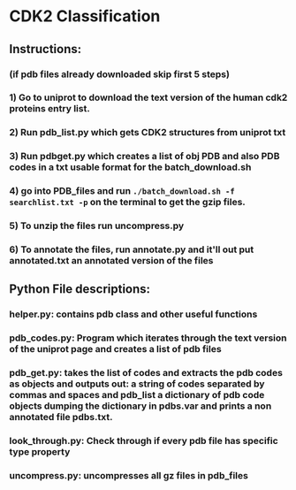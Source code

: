 # CDK2 Classification

## Instructions:
### (if pdb files already downloaded skip first 5 steps)

### 1) Go to uniprot to download the text version of the human cdk2 proteins entry list.
### 2) Run pdb_list.py which gets CDK2 structures from uniprot txt
### 3) Run pdbget.py which creates a list of obj PDB and also PDB codes in a txt usable format for the batch_download.sh
### 4) go into PDB_files and run ```./batch_download.sh -f searchlist.txt -p``` on the terminal to get the gzip files.
### 5) To unzip the files run uncompress.py

### 6) To annotate the files, run annotate.py and it'll out put annotated.txt an annotated version of the files


## Python File descriptions:

### helper.py: contains pdb class and other useful functions

### pdb_codes.py: Program which iterates through the text version of the uniprot page and creates a list of pdb files

### pdb_get.py: takes the list of codes and extracts the pdb codes as objects and outputs out: a string of codes separated by commas and spaces and pdb_list a dictionary of pdb code objects dumping the dictionary in pdbs.var and prints a non annotated file pdbs.txt.

### look_through.py: Check through if every pdb file has specific type property

### uncompress.py: uncompresses all gz files in pdb_files 
